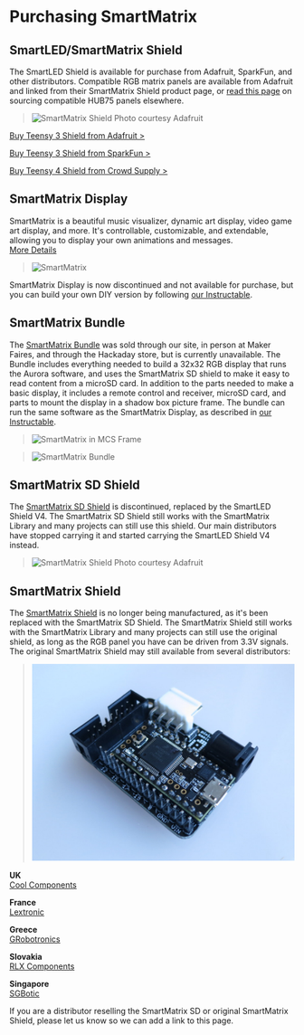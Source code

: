 # Purchasing SmartMatrix

## SmartLED/SmartMatrix Shield

The SmartLED Shield is available for purchase from Adafruit, SparkFun, and other distributors.  Compatible RGB matrix panels are available from Adafruit and linked from their SmartMatrix Shield product page, or [read this page](https://github.com/pixelmatix/SmartMatrix/wiki/HUB75-Panels) on sourcing compatible HUB75 panels elsewhere.
  
> ![SmartMatrix Shield](photos/sdv4isometric.jpg)
> Photo courtesy Adafruit

[Buy Teensy 3 Shield from Adafruit >](https://www.adafruit.com/products/1902)

[Buy Teensy 3 Shield from SparkFun >](https://www.sparkfun.com/products/15046)

[Buy Teensy 4 Shield from Crowd Supply >](https://www.crowdsupply.com/pixelmatix/smartled-shield-for-teensy-4)

## SmartMatrix Display

SmartMatrix is a beautiful music visualizer, dynamic art display, video game art display, and more. It's controllable, customizable, and extendable, allowing you to display your own animations and messages.  
[More Details](postkick.html)

> ![SmartMatrix](photos/KickStaffPick.jpg)

SmartMatrix Display is now discontinued and not available for purchase, but you can build your own DIY version by following [our Instructable](https://www.instructables.com/id/SmartMatrix-Dynamic-LED-Art-Display/).


## SmartMatrix Bundle

The [SmartMatrix Bundle](http://store.hackaday.com/products/smartmatrix-bundle) was sold through our site, in person at Maker Faires, and through the Hackaday store, but is currently unavailable.   The Bundle includes everything needed to build a 32x32 RGB display that runs the Aurora software, and uses the SmartMatrix SD shield to make it easy to read content from a microSD card.  In addition to the parts needed to make a basic display, it includes a remote control and receiver, microSD card, and parts to mount the display in a shadow box picture frame.  The bundle can run the same software as the SmartMatrix Display, as described in [our Instructable](http://www.instructables.com/id/SmartMatrix-Dynamic-LED-Art-Display/).

> ![SmartMatrix in MCS Frame](photos/Shop/MCSFrameFront.jpg)

> ![SmartMatrix Bundle](photos/Shop/SmartMatrixBundle.jpg)

## SmartMatrix SD Shield

The [SmartMatrix SD Shield](shield-sdv2.html) is discontinued, replaced by the SmartLED Shield V4.  The SmartMatrix SD Shield still works with the SmartMatrix Library and many projects can still use this shield.  Our main distributors have stopped carrying it and started carrying the SmartLED Shield V4 instead.

> ![SmartMatrix Shield](photos/sdv3isometric.jpg)
> Photo courtesy Adafruit

## SmartMatrix Shield

The [SmartMatrix Shield](shield-v1.html) is no longer being manufactured, as it's been replaced with the SmartMatrix SD Shield.  The SmartMatrix Shield still works with the SmartMatrix Library and many projects can still use the original shield, as long as the RGB panel you have can be driven from 3.3V signals.  The original SmartMatrix Shield may still available from several distributors:

> ![SmartMatrix Shield](photos/ProtoIsometric.jpg)
  
**UK**  
[Cool Components](https://www.coolcomponents.co.uk/smartmatrix-shield-for-teensy-3-1.html)

**France**  
[Lextronic](http://www.lextronic.fr/P30184-module-smartmatrix-shield.html)
  
**Greece**  
[GRobotronics](http://grobotronics.com/smartmatrix-shield-for-teensy-3.1.html)

**Slovakia**  
[RLX Components](http://www.rlx.sk/sk/arm-freescale/2919-smartmatrix-shield-for-teensy-31-adafruit-1902.html)

**Singapore**  
[SGBotic](http://www.sgbotic.com/index.php?dispatch=products.view&product_id=1776)

If you are a distributor reselling the SmartMatrix SD or original SmartMatrix Shield, please let us know so we can add a link to this page.  



